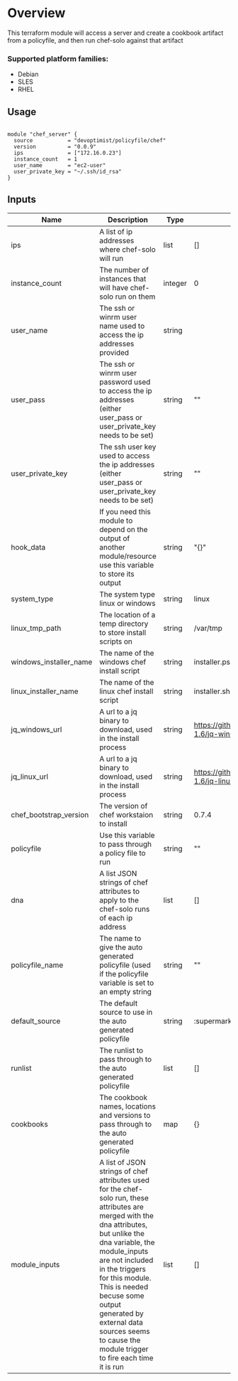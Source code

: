 # Overview
This terraform module will access a server and create a cookbook artifact from a policyfile, and then run chef-solo against that artifact

### Supported platform families:
 * Debian
 * SLES
 * RHEL

## Usage

```hcl

module "chef_server" {
  source           = "devoptimist/policyfile/chef"
  version          = "0.0.9"
  ips              = ["172.16.0.23"]
  instance_count   = 1
  user_name        = "ec2-user"
  user_private_key = "~/.ssh/id_rsa"
}
```

## Inputs

| Name | Description | Type | Default | Required |
|------|-------------|------|---------|----------|
|ips|A list of ip addresses where chef-solo will run|list|[]|no|
|instance_count|The number of instances that will have chef-solo run on them| integer |0|no|
|user_name|The ssh or winrm user name used to access the ip addresses provided|string||yes|
|user_pass|The ssh or winrm user password used to access the ip addresses (either user_pass or user_private_key needs to be set)|string|""|no|
|user_private_key|The ssh user key used to access the ip addresses (either user_pass or user_private_key needs to be set)|string|""|no|
|hook_data|If you need this module to depend on the output of another module/resource use this variable to store its output|string|"{}"|no|
|system_type|The system type linux or windows|string|linux|no|
|linux_tmp_path|The location of a temp directory to store install scripts on|string|/var/tmp|no|
|windows_installer_name|The name of the windows chef install script|string|installer.ps1|no|
|linux_installer_name|The name of the linux chef install script|string|installer.sh|no|
|jq_windows_url|A url to a jq binary to download, used in the install process|string|https://github.com/stedolan/jq/releases/download/jq-1.6/jq-win64.exe|no|
|jq_linux_url|A url to a jq binary to download, used in the install process|string|https://github.com/stedolan/jq/releases/download/jq-1.6/jq-linux64|no|
|chef_bootstrap_version|The version of chef workstaion to install|string|0.7.4|no|
|policyfile|Use this variable to pass through a policy file to run|string|""|no|
|dna|A list JSON strings of chef attributes to apply to the chef-solo runs of each ip address|list|[]|no|
|policyfile_name|The name to give the auto generated policyfile (used if the policyfile variable is set to an empty string|string|""|no|
|default_source|The default source to use in the auto generated policyfile|string|:supermarket|no|
|runlist|The runlist to pass through to the auto generated policyfile|list|[]|no|
|cookbooks|The cookbook names, locations and versions to pass through to the auto generated policyfile|map|{}|no|
|module_inputs|A list of JSON strings of chef attributes used for the chef-solo run, these attributes are merged with the dna attributes, but unlike the dna variable, the module_inputs are not included in the triggers for this module. This is needed becuse some output generated by external data sources seems to cause the module trigger to fire each time it is run|list|[]|no| 
